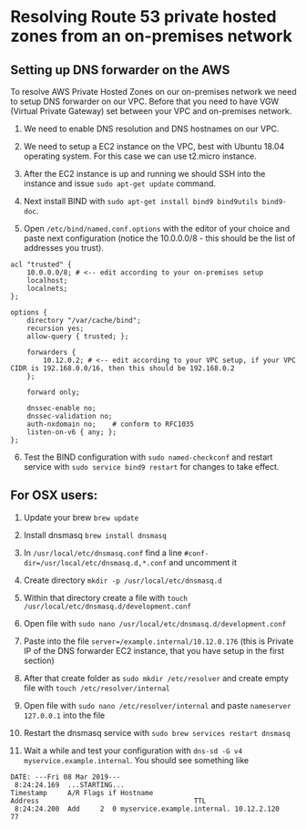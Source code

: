 # Resolving Route 53 private hosted zones from an on-premises network

## Setting up DNS forwarder on the AWS

To resolve AWS Private Hosted Zones on our on-premises network we need to setup DNS forwarder on our VPC. Before that you need to have VGW (Virtual Private Gateway) set between your VPC and on-premises network.

1. We need to enable DNS resolution and DNS hostnames on our VPC.

2. We need to setup a EC2 instance on the VPC, best with Ubuntu 18.04 operating system. For this case we can use t2.micro instance.

3. After the EC2 instance is up and running we should SSH into the instance and issue `sudo apt-get update` command.

4. Next install BIND with `sudo apt-get install bind9 bind9utils bind9-doc`.

5. Open `/etc/bind/named.conf.options` with the editor of your choice and paste next configuration (notice the 10.0.0.0/8 - this should be the list of addresses you trust).

```
acl "trusted" {
    10.0.0.0/8; # <-- edit according to your on-premises setup
    localhost;
    localnets;
};

options {
    directory "/var/cache/bind";
    recursion yes;
    allow-query { trusted; };

    forwarders {
        10.12.0.2; # <-- edit according to your VPC setup, if your VPC CIDR is 192.168.0.0/16, then this should be 192.168.0.2
    };

    forward only;

    dnssec-enable no;
    dnssec-validation no;
    auth-nxdomain no;    # conform to RFC1035
    listen-on-v6 { any; };
};
```

6. Test the BIND configuration with `sudo named-checkconf` and restart service with `sudo service bind9 restart` for changes to take effect.

## For OSX users:

1. Update your brew `brew update`

2. Install dnsmasq `brew install dnsmasq`

3. In `/usr/local/etc/dnsmasq.conf` find a line `#conf-dir=/usr/local/etc/dnsmasq.d,*.conf` and uncomment it

4. Create directory `mkdir -p /usr/local/etc/dnsmasq.d`

5. Within that directory create a file with `touch /usr/local/etc/dnsmasq.d/development.conf`

6. Open file with `sudo nano /usr/local/etc/dnsmasq.d/development.conf`

7. Paste into the file `server=/example.internal/10.12.0.176` (this is Private IP of the DNS forwarder EC2 instance, that you have setup in the first section)

8. After that create folder as `sudo mkdir /etc/resolver` and create empty file with `touch /etc/resolver/internal`

9. Open file with `sudo nano /etc/resolver/internal` and paste `nameserver 127.0.0.1` into the file

10. Restart the dnsmasq service with `sudo brew services restart dnsmasq`

11. Wait a while and test your configuration with `dns-sd -G v4 myservice.example.internal`. You should see something like

```
DATE: ---Fri 08 Mar 2019---
 8:24:24.169  ...STARTING...
Timestamp     A/R Flags if Hostname                               Address                                      TTL
 8:24:24.200  Add     2  0 myservice.example.internal. 10.12.2.120                                  77
```
